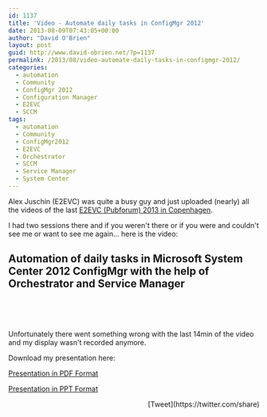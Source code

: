 ```yaml
---
id: 1137
title: 'Video - Automate daily tasks in ConfigMgr 2012'
date: 2013-08-09T07:43:05+00:00
author: "David O'Brien"
layout: post
guid: http://www.david-obrien.net/?p=1137
permalink: /2013/08/video-automate-daily-tasks-in-configmgr-2012/
categories:
  - automation
  - Community
  - ConfigMgr 2012
  - Configuration Manager
  - E2EVC
  - SCCM
tags:
  - automation
  - Community
  - ConfigMgr2012
  - E2EVC
  - Orchestrator
  - SCCM
  - Service Manager
  - System Center
---
```

Alex Juschin (E2EVC) was quite a busy guy and just uploaded (nearly) all the videos of the last [E2EVC (Pubforum) 2013 in Copenhagen](http://www.david-obrien.net/2013/05/27/live-from-e2evc-2013-copenhagen/).

I had two sessions there and if you weren't there or if you were and couldn't see me or want to see me again... here is the video:

## Automation of daily tasks in Microsoft System Center 2012 ConfigMgr with the help of Orchestrator and Service Manager

&nbsp;
  

  
&nbsp;

Unfortunately there went something wrong with the last 14min of the video and my display wasn't recorded anymore.

Download my presentation here:

[Presentation in PDF Format](http://sdrv.ms/18fz6ae)

[Presentation in PPT Format](http://sdrv.ms/18fzchZ) 

<div style="float: right; margin-left: 10px;">
  [Tweet](https://twitter.com/share)
</div>


